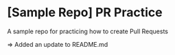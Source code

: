 # [Sample Repo] PR Practice
A sample repo for practicing how to create Pull Requests

=> Added an update to README.md